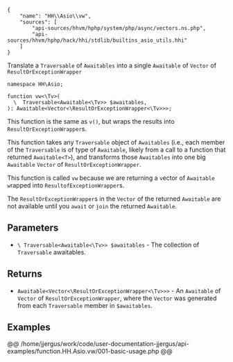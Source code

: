 ``` yamlmeta
{
    "name": "HH\\Asio\\vw",
    "sources": [
        "api-sources/hhvm/hphp/system/php/async/vectors.ns.php",
        "api-sources/hhvm/hphp/hack/hhi/stdlib/builtins_asio_utils.hhi"
    ]
}
```




Translate a ` Traversable ` of `` Awaitables `` into a single ``` Awaitable ``` of
```` Vector ```` of ````` ResultOrExceptionWrapper `````




``` Hack
namespace HH\Asio;

function vw<\Tv>(
  \  Traversable<Awaitable<\Tv>> $awaitables,
): Awaitable<Vector<\ResultOrExceptionWrapper<\Tv>>>;
```




This function is the same as ` v() `, but wraps the results into
`` ResultOrExceptionWrapper ``s.




This function takes any ` Traversable ` object of `` Awaitables `` (i.e., each
member of the ``` Traversable ``` is of type of ```` Awaitable ````, likely from a call
to a function that returned ````` Awaitable<T> `````), and transforms those
`````` Awaitables `````` into one big ``````` Awaitable ``````` ```````` Vector ```````` of ````````` ResultOrExceptionWrapper `````````.




This function is called ` vw ` because we are returning a `` v ``ector of
``` Awaitable ``` ```` w ````rapped into ````` ResultofExceptionWrapper `````s.




The ` ResultOrExceptionWrapper `s in the `` Vector `` of the returned ``` Awaitable ```
are not available until you ```` await ```` or ````` join ````` the returned `````` Awaitable ``````.




## Parameters




+ ` \ Traversable<Awaitable<\Tv>> $awaitables ` - The collection of `` Traversable `` awaitables.




## Returns




* ` Awaitable<Vector<\ResultOrExceptionWrapper<\Tv>>> ` - An `` Awaitable `` of ``` Vector ``` of ```` ResultOrExceptionWrapper ````, where
  the ````` Vector ````` was generated from each `````` Traversable `````` member in
  ``````` $awaitables ```````.




## Examples




@@ /home/jjergus/work/code/user-documentation-jjergus/api-examples/function.HH.Asio.vw/001-basic-usage.php @@
<!-- HHAPIDOC -->
